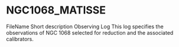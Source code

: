 # NGC1068_MATISSE
FileName
Short description
Observing Log
This log specifies the observations of NGC 1068 selected for reduction and the associated calibrators.
